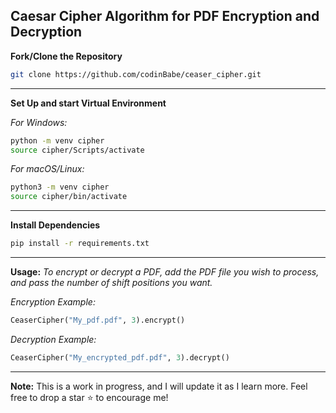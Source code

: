 ## Caesar Cipher Algorithm for PDF Encryption and Decryption

**Fork/Clone the Repository**

```bash
git clone https://github.com/codinBabe/ceaser_cipher.git
```

---

**Set Up and start Virtual Environment**

_For Windows:_

```bash
python -m venv cipher
source cipher/Scripts/activate
```

_For macOS/Linux:_

```bash
python3 -m venv cipher
source cipher/bin/activate
```

---

**Install Dependencies**

```bash
pip install -r requirements.txt
```

---

**Usage:**
_To encrypt or decrypt a PDF, add the PDF file you wish to process, and pass the number of shift positions you want._

_Encryption Example:_

```python
CeaserCipher("My_pdf.pdf", 3).encrypt()
```

_Decryption Example:_

```python
CeaserCipher("My_encrypted_pdf.pdf", 3).decrypt()
```

---

**Note:**
This is a work in progress, and I will update it as I learn more.
Feel free to drop a star ⭐ to encourage me!
